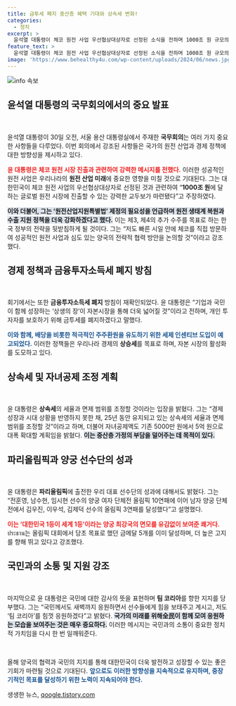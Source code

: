 ```yaml
---
title: 금투세 폐지 중산층 혜택 기대와 상속세 변화!
categories:
  - 정치
excerpt: >
  윤석열 대통령이 체코 원전 사업 우선협상대상자로 선정된 소식을 전하며 1000조 원 규모의 글로벌 원전 시장 진출의 기회를 강조했다. 그는 원전 생태계 복원 및 자본시장 활성화를 위한 다양한 정책을 추진할 계획을 밝혔으며, 파리올림픽 선수들의 성과를 응원했다.
feature_text: >
  윤석열 대통령이 체코 원전 사업 우선협상대상자로 선정된 소식을 전하며 1000조 원 규모의 글로벌 원전 시장 진출의 기회를 강조했다. 그는 원전 생태계 복원 및 자본시장 활성화를 위한 다양한 정책을 추진할 계획을 밝혔으며, 파리올림픽 선수들의 성과를 응원했다.
image: 'https://www.behealthy4u.com/wp-content/uploads/2024/06/news.jpg'
---
```


<p><img src="https://www.behealthy4u.com/wp-content/uploads/2024/06/news.jpg" alt="info 속보" /></p>

<h2 data-ke-size="size26">윤석열 대통령의 국무회의에서의 중요 발표</h2>

<p data-ke-size="size16">&nbsp;</p>

<p>윤석열 대통령이 30일 오전, 서울 용산 대통령실에서 주재한 <b>국무회의</b>는 여러 가지 중요한 사항들을 다루었다. 이번 회의에서 강조된 사항들은 국가의 원전 산업과 경제 정책에 대한 방향성을 제시하고 있다. </p>

<p><b><span style="color: #ee2323;">윤 대통령은 체코 원전 시장 진출과 관련하여 강력한 메시지를 전했다.</span></b> 이러한 성공적인 원전 사업은 우리나라의 <b>원전 산업 미래</b>에 중요한 영향을 미칠 것으로 기대된다. 그는 대한민국이 체코 원전 사업의 우선협상대상자로 선정된 것과 관련하여 “<b>1000조 원</b>에 달하는 글로벌 원전 시장에 진출할 수 있는 강력한 교두보가 마련됐다”고 주장하였다. </p>

<p><b><span style="background-color: #21538527;">이와 더불어, 그는 ‘원전산업지원특별법’ 제정의 필요성을 언급하며 원전 생태계 복원과 수출 지원 정책을 더욱 강화하겠다고 했다.</span></b> 이는 제3, 제4의 추가 수주를 목표로 하는 한국 정부의 전략을 뒷받침하게 될 것이다. 그는 “저도 빠른 시일 안에 체코를 직접 방문하여 성공적인 원전 사업과 심도 있는 양국의 전략적 협력 방안을 논의할 것”이라고 강조했다. </p>

<h2 data-ke-size="size26">경제 정책과 금융투자소득세 폐지 방침</h2>

<p data-ke-size="size16">&nbsp;</p>

<p>회기에서는 또한 <b>금융투자소득세 폐지</b> 방침이 재확인되었다. 윤 대통령은 “기업과 국민이 함께 성장하는 ‘상생의 장’이 자본시장을 통해 더욱 넓어질 것”이라고 전하며, 개인 투자자를 보호하기 위해 금투세를 폐지하겠다고 말했다. </p>

<p><b><span style="color: #1a5490;">이와 함께, 배당을 비롯한 적극적인 <b>주주환원</b>을 유도하기 위한 세제 인센티브 도입이 예고되었다.</span></b> 이러한 정책들은 우리나라 경제의 <b>상승세</b>를 목표로 하며, 자본 시장의 활성화를 도모하고 있다. </p>

<h2 data-ke-size="size26">상속세 및 자녀공제 조정 계획</h2>

<p data-ke-size="size16">&nbsp;</p>

<p>윤 대통령은 <b>상속세</b>의 세율과 면제 범위를 조정할 것이라는 입장을 밝혔다. 그는 “경제 성장과 시대 상황을 반영하지 못한 채, 25년 동안 유지되고 있는 상속세의 세율과 면제범위를 조정할 것”이라고 하며, 더불어 자녀공제액도 기존 5000만 원에서 5억 원으로 대폭 확대할 계획임을 밝혔다. <b><span style="background-color: #21538527;">이는 중산층 가정의 부담을 덜어주는 데 목적이 있다.</span></b> </p>

<h2 data-ke-size="size26">파리올림픽과 양궁 선수단의 성과</h2>

<p data-ke-size="size16">&nbsp;</p>

<p>윤 대통령은 <b>파리올림픽</b>에 출전한 우리 대표 선수단의 성과에 대해서도 밝혔다. 그는 “전훈영, 남수현, 임시현 선수의 양궁 여자 단체전 올림픽 10연패에 이어 남자 양궁 단체전에서 김우진, 이우석, 김제덕 선수의 올림픽 3연패를 달성했다”고 설명했다. </p>

<p><b><span style="color: #ee2323;">이는 ‘대한민국 1등이 세계 1등’이라는 양궁 최강국의 면모를 유감없이 보여준 쾌거다.</span></b> ประธาน는 올림픽 대회에서 당초 목표로 했던 금메달 5개를 이미 달성하며, 더 높은 고지를 향해 뛰고 있다고 강조했다. </p>

<h2 data-ke-size="size26">국민과의 소통 및 지원 강조</h2>

<p data-ke-size="size16">&nbsp;</p>

<p>마지막으로 윤 대통령은 국민에 대한 감사의 뜻을 표현하며 <b>팀 코리아</b>를 향한 지지를 당부했다. 그는 “국민께서도 새벽까지 응원하면서 선수들에게 힘을 보태주고 계시고, 저도 ‘팀 코리아’를 힘껏 응원하겠다”고 밝혔다. <b><span style="background-color: #21538527;">국가의 미래를 위해全民이 함께 모여 응원하는 모습을 보여주는 것은 매우 중요하다.</span></b> 이러한 메시지는 국민과의 소통이 중요한 정치적 가치임을 다시 한 번 일깨워준다. </p>

<p data-ke-size="size16">&nbsp;</p>

<p>올해 양국의 협력과 국민의 지지를 통해 대한민국이 더욱 발전하고 성장할 수 있는 좋은 기회가 마련될 것으로 기대된다. <b><span style="color: #1a5490;">앞으로도 이러한 방향성을 지속적으로 유지하며, 중장기적인 목표를 달성하기 위한 노력이 지속되어야 한다.</span></b></p>
생생한 뉴스, <a href="https://qoogle.tistory.com" rel="dofollow">qoogle.tistory.com</a>


